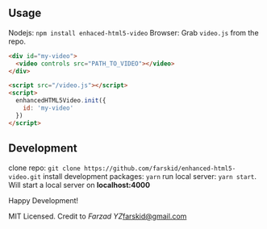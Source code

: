 
## Usage
Nodejs: `npm install enhaced-html5-video`
Browser: Grab `video.js` from the repo.


```html
<div id="my-video">
  <video controls src="PATH_TO_VIDEO"></video>
</div>

<script src="/video.js"></script>
<script>
  enhancedHTML5Video.init({
    id: 'my-video'
  })
</script>
```

## Development
clone repo: `git clone https://github.com/farskid/enhanced-html5-video.git`
install development packages: `yarn`
run local server: `yarn start`. Will start a local server on __localhost:4000__

Happy Development!

MIT Licensed. Credit to _Farzad YZ_<farskid@gmail.com>
